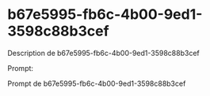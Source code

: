 # b67e5995-fb6c-4b00-9ed1-3598c88b3cef

Description de b67e5995-fb6c-4b00-9ed1-3598c88b3cef

Prompt:

Prompt de b67e5995-fb6c-4b00-9ed1-3598c88b3cef